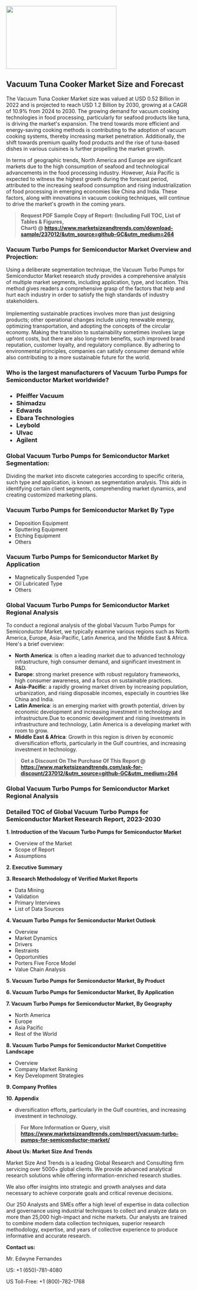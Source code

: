 <p><img class="alignnone size-medium wp-image-20088" src="https://ffe5etoiles.com/wp-content/uploads/2024/12/MST1-300x171.png" alt="" width="300" height="171" /></p><h2>Vacuum Tuna Cooker Market Size and Forecast</h2><p>The Vacuum Tuna Cooker Market size was valued at USD 0.52 Billion in 2022 and is projected to reach USD 1.2 Billion by 2030, growing at a CAGR of 10.9% from 2024 to 2030. The growing demand for vacuum cooking technologies in food processing, particularly for seafood products like tuna, is driving the market's expansion. The trend towards more efficient and energy-saving cooking methods is contributing to the adoption of vacuum cooking systems, thereby increasing market penetration. Additionally, the shift towards premium quality food products and the rise of tuna-based dishes in various cuisines is further propelling the market growth.</p><p>In terms of geographic trends, North America and Europe are significant markets due to the high consumption of seafood and technological advancements in the food processing industry. However, Asia Pacific is expected to witness the highest growth during the forecast period, attributed to the increasing seafood consumption and rising industrialization of food processing in emerging economies like China and India. These factors, along with innovations in vacuum cooking techniques, will continue to drive the market's growth in the coming years.</p></p><blockquote id="" class=""><strong>Request PDF Sample Copy of Report: (Including Full TOC, List of Tables &amp; Figures, Chart)&nbsp;@&nbsp;<strong><a href="https://www.marketsizeandtrends.com/download-sample/237012/&utm_source=github-GC&utm_medium=264" target="_blank">https://www.marketsizeandtrends.com/download-sample/237012/&utm_source=github-GC&utm_medium=264</a></strong></strong></blockquote><h3 id="" class="">Vacuum Turbo Pumps for Semiconductor Market&nbsp;Overview and Projection:</h3><p id="" class="">Using a deliberate segmentation technique, the Vacuum Turbo Pumps for Semiconductor Market research study provides a comprehensive analysis of multiple market segments, including application, type, and location. This method gives readers a comprehensive grasp of the factors that help and hurt each industry in order to satisfy the high standards of industry stakeholders. <br /> <br />Implementing sustainable practices involves more than just designing products; other operational changes include using renewable energy, optimizing transportation, and adopting the concepts of the circular economy. Making the transition to sustainability sometimes involves large upfront costs, but there are also long-term benefits, such improved brand reputation, customer loyalty, and regulatory compliance. By adhering to environmental principles, companies can satisfy consumer demand while also contributing to a more sustainable future for the world.</p><h3 id="" class="">Who is the largest manufacturers of&nbsp;Vacuum Turbo Pumps for Semiconductor Market worldwide?</h3><h3 class=""><p><ul><li>Pfeiffer Vacuum </li><li> Shimadzu </li><li> Edwards </li><li> Ebara Technologies </li><li> Leybold </li><li> Ulvac </li><li> Agilent</li></ul></p></h3><h3 id="" class="">Global&nbsp;Vacuum Turbo Pumps for Semiconductor Market Segmentation:</h3><p id="" class="">Dividing the market into discrete categories according to specific criteria, such type and application, is known as segmentation analysis. This aids in identifying certain client segments, comprehending market dynamics, and creating customized marketing plans.</p><h3 id="" class="">Vacuum Turbo Pumps for Semiconductor Market&nbsp;By Type</h3><p><p><ul><li>Deposition Equipment</li><li> Sputtering Equipment</li><li> Etching Equipment</li><li> Others</p></li></ul></p></p><h3 id="" class="">Vacuum Turbo Pumps for Semiconductor Market&nbsp;By Application</h3><p class=""><p><ul><li>Magnetically Suspended Type</li><li> Oil Lubricated Type</li><li> Others</li></ul></p></p><h3 id="" class="">Global Vacuum Turbo Pumps for Semiconductor Market Regional Analysis</h3><p id="" class="">To conduct a regional analysis of the global Vacuum Turbo Pumps for Semiconductor Market, we typically examine various regions such as North America, Europe, Asia-Pacific, Latin America, and the Middle East &amp; Africa. Here's a brief overview:</p><ul><li><strong>North America</strong>: is often a leading market due to advanced technology infrastructure, high consumer demand, and significant investment in R&amp;D.</li><li><strong>Europe</strong>: strong market presence with robust regulatory frameworks, high consumer awareness, and a focus on sustainable practices.</li><li><strong>Asia-Pacific</strong>: a rapidly growing market driven by increasing population, urbanization, and rising disposable incomes, especially in countries like China and India.</li><li><strong>Latin America</strong>: is an emerging market with growth potential, driven by economic development and increasing investment in technology and infrastructure.Due to economic development and rising investments in infrastructure and technology, Latin America is a developing market with room to grow.</li><li><strong>Middle East &amp; Africa</strong>: Growth in this region is driven by economic diversification efforts, particularly in the Gulf countries, and increasing investment in technology.</li></ul><blockquote id="" class=""><strong>Get a Discount On The Purchase Of This Report @ <strong><a href="https://www.marketsizeandtrends.com/ask-for-discount/237012/&utm_source=github-GC&utm_medium=264" target="_blank">https://www.marketsizeandtrends.com/ask-for-discount/237012/&utm_source=github-GC&utm_medium=264</a></strong></strong></blockquote><h3 id="" class="">Global Vacuum Turbo Pumps for Semiconductor Market Regional Analysis</h3><h3 id="" class="">Detailed TOC of Global Vacuum Turbo Pumps for Semiconductor Market Research Report, 2023-2030</h3><p id="" class=""><strong>1. Introduction of the Vacuum Turbo Pumps for Semiconductor Market</strong></p><ul><li>Overview of the Market</li><li>Scope of Report</li><li>Assumptions</li></ul><p id="" class=""><strong>2. Executive Summary</strong></p><p id="" class=""><strong>3. Research Methodology of Verified Market Reports</strong></p><ul><li>Data Mining</li><li>Validation</li><li>Primary Interviews</li><li>List of Data Sources</li></ul><p id="" class=""><strong>4. Vacuum Turbo Pumps for Semiconductor Market Outlook</strong></p><ul><li>Overview</li><li>Market Dynamics</li><li>Drivers</li><li>Restraints</li><li>Opportunities</li><li>Porters Five Force Model</li><li>Value Chain Analysis</li></ul><p id="" class=""><strong>5. Vacuum Turbo Pumps for Semiconductor Market, By Product</strong></p><p id="" class=""><strong>6. Vacuum Turbo Pumps for Semiconductor Market, By Application</strong></p><p id="" class=""><strong>7. Vacuum Turbo Pumps for Semiconductor Market, By Geography</strong></p><ul><li>North America</li><li>Europe</li><li>Asia Pacific</li><li>Rest of the World</li></ul><p id="" class=""><strong>8. Vacuum Turbo Pumps for Semiconductor Market Competitive Landscape</strong></p><ul><li>Overview</li><li>Company Market Ranking</li><li>Key Development Strategies</li></ul><p id="" class=""><strong>9. Company Profiles</strong></p><p id="" class=""><strong>10. Appendix</strong></p><ul><li>diversification efforts, particularly in the Gulf countries, and increasing investment in technology.</li></ul><blockquote id="" class=""><strong>For More Information or Query, visit <strong><strong><a href="https://www.marketsizeandtrends.com/report/vacuum-turbo-pumps-for-semiconductor-market/" target="_blank">https://www.marketsizeandtrends.com/report/vacuum-turbo-pumps-for-semiconductor-market/</a></strong></strong></strong></blockquote><p id="" class=""><strong>About Us: Market Size And Trends</strong></p><p id="" class="">Market Size And Trends is a leading Global Research and Consulting firm servicing over 5000+ global clients. We provide advanced analytical research solutions while offering information-enriched research studies.</p><p id="" class="">We also offer insights into strategic and growth analyses and data necessary to achieve corporate goals and critical revenue decisions.</p><p id="" class="">Our 250 Analysts and SMEs offer a high level of expertise in data collection and governance using industrial techniques to collect and analyze data on more than 25,000 high-impact and niche markets. Our analysts are trained to combine modern data collection techniques, superior research methodology, expertise, and years of collective experience to produce informative and accurate research.</p><p id="" class=""><strong>Contact us:</strong></p><p id="" class="">Mr. Edwyne Fernandes</p><p id="" class="">US: +1 (650)-781-4080</p><p id="" class="">US Toll-Free: +1 (800)-782-1768</p>
